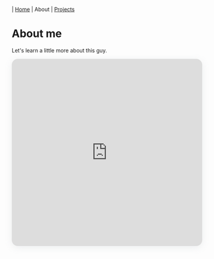 | [Home](index.md) | About | [Projects](projects.md)

# About me

Let's learn a little more about this guy.

<section style="height: 496px; box-shadow: rgba(142, 151, 158, 0.15) 0px 4px 19px 0px; border-radius: 16px; overflow: hidden; width: 100%; max-width: 650px;"><iframe src="https://adplist.org/widgets/booking?src=chris-blocher" title="" width="100%" height="100%" loading="lazy" style="border: 0px;"></iframe></section>